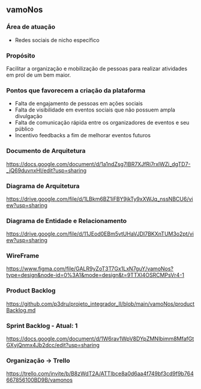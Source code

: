 ## vamoNos

### Área de atuação
- Redes sociais de nicho específico

### Propósito
Facilitar a organização e mobilização de pessoas para realizar atividades em prol de um bem maior.

### Pontos que favorecem a criação da plataforma
- Falta de engajamento de pessoas em ações sociais
- Falta de visibilidade em eventos sociais que não possuem ampla divulgação
- Falta de comunicação rápida entre os organizadores de eventos e seu público
- Incentivo feedbacks a fim de melhorar eventos futuros

### Documento de Arquitetura
https://docs.google.com/document/d/1a1ndZsg7lBR7XJfRi7rxlWZj_dgTD7-_jQ69duvnxHI/edit?usp=sharing

### Diagrama de Arquitetura
https://drive.google.com/file/d/1LBkm6BZ1iFBY9jkTy9xXWJq_nssNBCU6/view?usp=sharing

### Diagrama de Entidade e Relacionamento
https://drive.google.com/file/d/11JEod0EBm5vtUHaVJDI7BKXnTUM3o2pt/view?usp=sharing

### WireFrame
https://www.figma.com/file/GALR9yZoT3T7Gx1LxN7guY/vamoNos?type=design&node-id=0%3A1&mode=design&t=9TTXl4OSRCMPsVr4-1

### Product Backlog
https://github.com/p3dru/projeto_integrador_II/blob/main/vamoNos/productBacklog.md

### Sprint Backlog - Atual: 1
https://docs.google.com/document/d/1W6rav1WpV8DYpZMNIbimm8MfafGtGXyjQnmx4Jb2dcc/edit?usp=sharing

### Organização -> Trello
https://trello.com/invite/b/B8zWdT2A/ATTIbce8a0d6aa4f749bf3cd9f9b764667856100BD9B/vamonos
